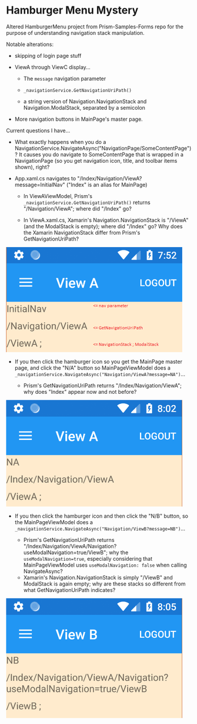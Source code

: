 # Hamburger Menu Mystery
Altered HamburgerMenu project from Prism-Samples-Forms repo for the purpose of understanding navigation stack manipulation.

Notable alterations:

* skipping of login page stuff

* ViewA through ViewC display...

    * The `message` navigation parameter

    * `_navigationService.GetNavigationUriPath()`

    * a string version of Navigation.NavigationStack and Navigation.ModalStack, separated by a semicolon

* More navigation buttons in MainPage's master page.

Current questions I have...

* What exactly happens when you do a NavigationService.NavigateAsync("NavigationPage/SomeContentPage")? It causes you do navigate to SomeContentPage that is wrapped in a NavigationPage (so you get navigation icon, title, and toolbar items shown), right?

* App.xaml.cs navigates to "/Index/Navigation/ViewA?message=InitialNav" ("Index" is an alias for MainPage)

    * In ViewAViewModel, Prism's `_navigationService.GetNavigationUriPath()` returns "/Navigation/ViewA"; where did "/Index" go?

    * In ViewA.xaml.cs, Xamarin's Navigation.NavigationStack is "/ViewA" (and the ModalStack is empty); where did "/Index" go?  Why does the Xamarin NavigationStack differ from Prism's GetNavigationUriPath?

![ViewA, why is "/Index" absent?](screenshots/02_ViewA_where_is_index_annotated.png)

* If you then click the hamburger icon so you get the MainPage master page, and click the "N/A" button so MainPageViewModel does a `_navigationService.NavigateAsync("Navigation/ViewA?message=NA")`...

    * Prism's GetNavigationUriPath returns "/Index/Navigation/ViewA"; why does "Index" appear now and not before?

![ViewA, why is "/Index" present?](screenshots/04_ViewA_index_appears.png)

* If you then click the hamburger icon and then click the "N/B" button, so the MainPageViewModel does a `_navigationService.NavigateAsync("Navigation/ViewB?message=NB")`...

    * Prism's GetNavigationUriPath returns "/Index/Navigation/ViewA/Navigation?useModalNavigation=true/ViewB"; why the `useModalNavigation=true`, especially considering that MainPageViewModel uses `useModalNavigation: false` when calling NavigateAsync?
    * Xamarin's Navigation.NavigationStack is simply "/ViewB" and ModalStack is again empty; why are these stacks so different from what GetNavigationUriPath indicates?

![ViewB, why modal?](screenshots/06_ViewB_why_modal.png)
